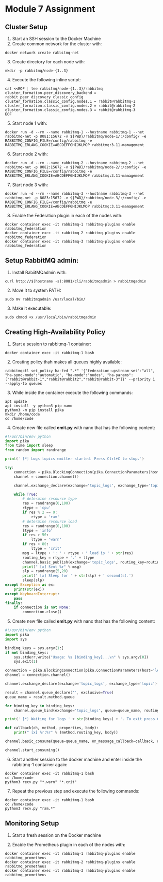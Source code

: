# Module 7 Assignment

## Cluster Setup

1. Start an SSH session to the Docker Machine
2. Create common network for the cluster with:
``` shell
docker network create rabbitmq-net
```
3. Create directory for each node with:
``` shell
mkdir -p rabbitmq/node-{1..3}
```
4. Execute the following inline script:
``` shell
cat <<EOF | tee rabbitmq/node-{1..3}/rabbitmq
cluster_formation.peer_discovery_backend = rabbit_peer_discovery_classic_config
cluster_formation.classic_config.nodes.1 = rabbit@rabbitmq-1
cluster_formation.classic_config.nodes.2 = rabbit@rabbitmq-2
cluster_formation.classic_config.nodes.3 = rabbit@rabbitmq-3
EOF
```
5. Start node 1 with:
``` shell
docker run -d --rm --name rabbitmq-1 --hostname rabbitmq-1 --net rabbitmq-net -p 8081:15672 -v ${PWD}/rabbitmq/node-1/:/config/ -e RABBITMQ_CONFIG_FILE=/config/rabbitmq -e RABBITMQ_ERLANG_COOKIE=ABCDEFFGHIJKLMOP rabbitmq:3.11-management
```

6. Start node 2 with:
``` shell
docker run -d --rm --name rabbitmq-2 --hostname rabbitmq-2 --net rabbitmq-net -p 8082:15672 -v ${PWD}/rabbitmq/node-2/:/config/ -e RABBITMQ_CONFIG_FILE=/config/rabbitmq -e RABBITMQ_ERLANG_COOKIE=ABCDEFFGHIJKLMOP rabbitmq:3.11-management
```

7. Start node 3 with:
``` shell
docker run -d --rm --name rabbitmq-3 --hostname rabbitmq-3 --net rabbitmq-net -p 8083:15672 -v ${PWD}/rabbitmq/node-3/:/config/ -e RABBITMQ_CONFIG_FILE=/config/rabbitmq -e RABBITMQ_ERLANG_COOKIE=ABCDEFFGHIJKLMOP rabbitmq:3.11-management
```

8. Enable the Federation plugin in each of the nodes with:
``` shell
docker container exec -it rabbitmq-1 rabbitmq-plugins enable rabbitmq_federation
docker container exec -it rabbitmq-2 rabbitmq-plugins enable rabbitmq_federation
docker container exec -it rabbitmq-3 rabbitmq-plugins enable rabbitmq_federation
```


## Setup RabbitMQ admin:

1. Install RabiitMQadmin with:
``` shell
curl http://$(hostname -s):8081/cli/rabbitmqadmin > rabbitmqadmin
```

2. Move it to system PATH:
``` shell
sudo mv rabbitmqadmin /usr/local/bin/
```

3. Make it executable:
``` shell
sudo chmod +x /usr/local/bin/rabbitmqadmin
```


## Creating High-Availability Policy

1. Start a session to rabbitmq-1 container:
``` shell
docker container exec -it rabbitmq-1 bash
```

2. Creating policy thah makes all queues highly available:
``` shell
rabbitmqctl set_policy ha-fed ".*" '{"federation-upstream-set":"all", "ha-sync-mode":"automatic", "ha-mode":"nodes", "ha-params":["rabbit@rabbit-1","rabbit@rabbit2","rabbit@rabbit-3"]}' --priority 1 --apply-to queues
```

3. While inside the container execute the following commands:
``` shell
apt update
apt install -y python3-pip nano
python3 -m pip install pika
mkdir /home/code
cd /home/code
```

4. Create new file called **emit.py** with nano that has the following content:
``` python
#!/usr/bin/env python
import pika
from time import sleep
from random import randrange

print(' [*] Logs topics emitter started. Press Ctrl+C to stop.')

try:
    connection = pika.BlockingConnection(pika.ConnectionParameters(host='localhost'))
    channel = connection.channel()

    channel.exchange_declare(exchange='topic_logs', exchange_type='topic')

    while True:
        # determine resource type
        res = randrange(0,100)
        rtype = 'cpu'
        if res % 2 == 0:
            rtype = 'ram'
        # determine resource load
        res = randrange(0,100)
        ltype = 'info'
        if res > 50:
            ltype = 'warn'
        if res > 80:
            ltype = 'crit'
        msg = ltype + ': ' + rtype + ' load is ' + str(res)
        routing_key = rtype + '.' + ltype
        channel.basic_publish(exchange='topic_logs', routing_key=routing_key, body=msg)
        print(" [x] Sent %r" % msg)
        slp = randrange(5,20)
        print(' [x] Sleep for ' + str(slp) + ' second(s).')
        sleep(slp)
except Exception as ex:
    print(str(ex))
except KeyboardInterrupt:
    pass
finally:
    if connection is not None:
        connection.close()
```

5. Create new file called **emit.py** with nano that has the following content:
``` python
#!/usr/bin/env python
import pika
import sys

binding_keys = sys.argv[1:]
if not binding_keys:
    sys.stderr.write("Usage: %s [binding_key]...\n" % sys.argv[0])
    sys.exit(1)

connection = pika.BlockingConnection(pika.ConnectionParameters(host='localhost'))
channel = connection.channel()

channel.exchange_declare(exchange='topic_logs', exchange_type='topic')

result = channel.queue_declare('', exclusive=True)
queue_name = result.method.queue

for binding_key in binding_keys:
    channel.queue_bind(exchange='topic_logs', queue=queue_name, routing_key=binding_key)

print(' [*] Waiting for logs ' + str(binding_keys) + '. To exit press CTRL+C')

def callback(ch, method, properties, body):
    print(" [x] %r:%r" % (method.routing_key, body))

channel.basic_consume(queue=queue_name, on_message_callback=callback, auto_ack=True)

channel.start_consuming()
```


6. Start another session to the docker machine and enter inside the rabbitmq-1 container again:
``` shell
docker container exec -it rabbitmq-1 bash
cd /home/code
python3 recv.py "*.warn" "*.crit"
```

7. Repeat the previous step and execute the following commands:
``` shell
docker container exec -it rabbitmq-1 bash
cd /home/code
python3 recv.py "ram.*"
```


## Monitoring Setup

1. Start a fresh session on the Docker machine

2. Enable the Prometheus plugin in each of the nodes with:
``` shell
docker container exec -it rabbitmq-1 rabbitmq-plugins enable rabbitmq_prometheus
docker container exec -it rabbitmq-2 rabbitmq-plugins enable rabbitmq_prometheus
docker container exec -it rabbitmq-3 rabbitmq-plugins enable rabbitmq_prometheus
```